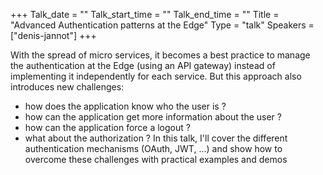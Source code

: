 +++
Talk_date = ""
Talk_start_time = ""
Talk_end_time = ""
Title = "Advanced Authentication patterns at the Edge"
Type = "talk"
Speakers = ["denis-jannot"]
+++

With the spread of micro services, it becomes a best practice to manage the authentication at the Edge (using an API gateway) instead of implementing it independently for each service.
But this approach also introduces new challenges:
- how does the application know who the user is ?
- how can the application get more information about the user ?
- how can the application force a logout ?
- what about the authorization ?
  In this talk, I'll cover the different authentication mechanisms (OAuth, JWT, ...) and show how to overcome these challenges with practical examples and demos